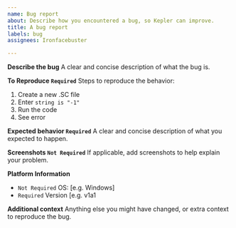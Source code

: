 ```yaml
---
name: Bug report
about: Describe how you encountered a bug, so Kepler can improve.
title: A bug report
labels: bug
assignees: Ironfacebuster

---
```


**Describe the bug**
A clear and concise description of what the bug is.

**To Reproduce  `Required`**
Steps to reproduce the behavior:
1. Create a new .SC file
2. Enter `string is "-1"`
3. Run the code
4. See error

**Expected behavior  `Required`**
A clear and concise description of what you expected to happen.

**Screenshots `Not Required`**
If applicable, add screenshots to help explain your problem.

**Platform Information**
 - `Not Required` OS: [e.g. Windows]
 - `Required` Version [e.g. v1a1

**Additional context**
Anything else you might have changed, or extra context to reproduce the bug.
